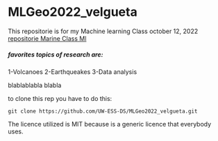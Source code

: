 # MLGeo2022_velgueta
 This repositorie is for my Machine learning Class october 12, 2022 \
 [repositorie Marine Class Ml](https://github.com/UW-ESS-DS/MLGeo-Autumn22)
 ##### favorites topics of research are:
 1-Volcanoes
 2-Earthqueakes
 3-Data analysis
 
 
 blablablabla blabla

 to clone this rep you have to do this:
 ~~~
 git clone https://github.com/UW-ESS-DS/MLGeo2022_velgueta.git
 ~~~
 The licence utilized is MIT because is a generic licence that everybody uses.
